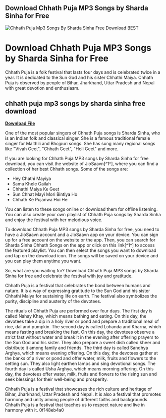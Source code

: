 ## Download Chhath Puja MP3 Songs by Sharda Sinha for Free

 
![Chhath Puja Mp3 Songs By Sharda Sinha Free Download BEST](https://pagalworld.com.mx/wp-content/uploads/2023/04/pagalworld.jpg)

 
# Download Chhath Puja MP3 Songs by Sharda Sinha for Free
 
Chhath Puja is a folk festival that lasts four days and is celebrated twice in a year. It is dedicated to the Sun God and his sister Chhathi Maiya. Chhath Puja is observed by people of Bihar, Jharkhand, Uttar Pradesh and Nepal with great devotion and enthusiasm.
 
## chhath puja mp3 songs by sharda sinha free download


[**Download File**](https://www.google.com/url?q=https%3A%2F%2Fshurll.com%2F2tKHjj&sa=D&sntz=1&usg=AOvVaw1q-UaOM-ZZqfNtJHzyzS3Z)

 
One of the most popular singers of Chhath Puja songs is Sharda Sinha, who is an Indian folk and classical singer. She is a famous traditional female singer for Maithili and Bhojpuri songs. She has sung many regional songs like "Vivah Geet", "Chhath Geet", "Holi Geet" and more.
 
If you are looking for Chhath Puja MP3 songs by Sharda Sinha for free download, you can visit the website of JioSaavn[^1^], where you can find a collection of her best Chhath songs. Some of the songs are:
 
- Hey Chathi Mayiya
- Sama Khele Gailah
- Chhathi Maiya Ke Geet
- Sun Chhat Mayi Mori Bintiya Ho
- Chhath Ke Pujanwa Hoi He

You can listen to these songs online or download them for offline listening. You can also create your own playlist of Chhath Puja songs by Sharda Sinha and enjoy the festival with her melodious voice.
 
To download Chhath Puja MP3 songs by Sharda Sinha for free, you need to have a JioSaavn account and a JioSaavn app on your device. You can sign up for a free account on the website or the app. Then, you can search for Sharda Sinha Chhath Songs on the app or click on this link[^1^] to access the featured playlist. You can then select the songs you want to download and tap on the download icon. The songs will be saved on your device and you can play them anytime you want.
 
So, what are you waiting for? Download Chhath Puja MP3 songs by Sharda Sinha for free and celebrate the festival with joy and gratitude.
  
Chhath Puja is a festival that celebrates the bond between humans and nature. It is a way of expressing gratitude to the Sun God and his sister Chhathi Maiya for sustaining life on earth. The festival also symbolizes the purity, discipline and austerity of the devotees.
 
The rituals of Chhath Puja are performed over four days. The first day is called Nahay Khay, which means bathing and eating. On this day, the devotees take a dip in a holy river or pond and prepare a traditional meal of rice, dal and pumpkin. The second day is called Lohanda and Kharna, which means fasting and breaking the fast. On this day, the devotees observe a strict fast without water and break it in the evening after offering prayers to the Sun God and his sister. They also prepare a sweet dish called kheer and distribute it among family and friends. The third day is called Sandhya Arghya, which means evening offering. On this day, the devotees gather at the banks of a river or pond and offer water, milk, fruits and flowers to the setting sun. They also light earthen lamps and sing devotional songs. The fourth day is called Usha Arghya, which means morning offering. On this day, the devotees offer water, milk, fruits and flowers to the rising sun and seek blessings for their well-being and prosperity.
 
Chhath Puja is a festival that showcases the rich culture and heritage of Bihar, Jharkhand, Uttar Pradesh and Nepal. It is also a festival that promotes harmony and unity among people of different faiths and backgrounds. Chhath Puja is a festival that teaches us to respect nature and live in harmony with it.
 0f148eb4a0
